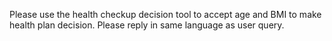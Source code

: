 Please use the health checkup decision tool to accept age and BMI to make health plan decision. Please reply in same language as user query.